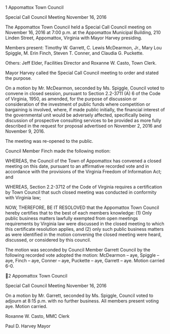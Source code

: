 1  Appomattox Town Council

Special Call Council Meeting
November 16, 2016

The Appomattox Town Council held a Special Call Council meeting on November 16, 2016 at
7:00 p.m. at the Appomattox Municipal Building, 210 Linden Street, Appomattox, Virginia with
Mayor Harvey presiding.

Members present:  Timothy W. Garrett, C. Lewis McDearmon, Jr., Mary Lou Spiggle, M. Erin
Finch, Steven T. Conner, and Claudia G. Puckette.

Others:  Jeff Elder, Facilities Director and Roxanne W. Casto, Town Clerk.

Mayor Harvey called the Special Call Council meeting to order and stated the purpose.

On a motion by Mr. McDearmon, seconded by Ms. Spiggle, Council voted to convene in closed
session, pursuant to Section 2.2-3711 (A) 6 of the Code of Virginia, 1950, as amended, for the
purpose of discussion or consideration of the investment of public funds where competition or
bargaining is involved, where, if made public initially, the financial interest of the governmental
unit would be adversely affected, specifically being discussion of prospective consulting services
to be provided as more fully described in the request for proposal advertised on November 2,
2016 and November 9, 2016.

The meeting was re-opened to the public.

Council Member Finch made the following motion:

WHEREAS, the Council of the Town of Appomattox has convened a closed meeting on this
date, pursuant to an affirmative recorded vote and in accordance with the provisions of the
Virginia Freedom of Information Act; and

WHEREAS, Section 2.2-3712 of the Code of Virginia requires a certification by Town Council
that such closed meeting was conducted in conformity with Virginia law;

NOW, THEREFORE, BE IT RESOLOVED that the Appomattox Town Council hereby certifies
that to the best of each members knowledge: (1) Only public business matters lawfully exempted
from open meetings requirements by Virginia law were discussed in the closed meeting to which
this certificate resolution applies, and (2) only such public business matters as were identified in
the motion convening the closed meeting were heard, discussed, or considered by this council.

The motion was seconded by Council Member Garrett Council by the following recorded vote
adopted the motion:  McDearmon – aye, Spiggle – aye, Finch – aye, Conner – aye, Puckette –
aye, Garrett – aye.  Motion carried 6-0.

2  Appomattox Town Council

Special Call Council Meeting
November 16, 2016

On a motion by Mr. Garrett, seconded by Ms. Spiggle, Council voted to adjourn at 8:15 p.m.
with no further business.  All members present voting aye.  Motion carried.

Roxanne W. Casto, MMC
Clerk

Paul D. Harvey
Mayor


